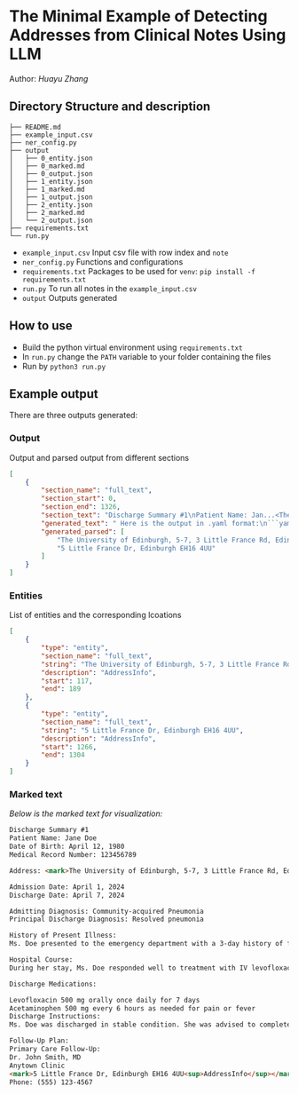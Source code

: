 # The Minimal Example of Detecting Addresses from Clinical Notes Using LLM

Author: *Huayu Zhang*

## Directory Structure and description

```text
├── README.md
├── example_input.csv
├── ner_config.py
├── output
│   ├── 0_entity.json
│   ├── 0_marked.md
│   ├── 0_output.json
│   ├── 1_entity.json
│   ├── 1_marked.md
│   ├── 1_output.json
│   ├── 2_entity.json
│   ├── 2_marked.md
│   └── 2_output.json
├── requirements.txt 
└── run.py
```

- `example_input.csv` Input csv file with row index and `note`
- `ner_config.py` Functions and configurations
- `requirements.txt` Packages to be used for `venv`: `pip install -f requirements.txt`
- `run.py` To run all notes in the `example_input.csv`
- `output` Outputs generated

## How to use

- Build the python virtual environment using `requirements.txt`
- In `run.py` change the `PATH` variable to your folder containing the files
- Run by `python3 run.py`

## Example output

There are three outputs generated:

### Output

Output and parsed output from different sections

```json
[
    {
        "section_name": "full_text",
        "section_start": 0,
        "section_end": 1326,
        "section_text": "Discharge Summary #1\nPatient Name: Jan...<The full input>",
        "generated_text": " Here is the output in .yaml format:\n```yaml\n     - \"The University of Edinburgh, 5-7, 3 Little France Rd, Edinburgh EH16 4UX\"\n     - \"5 Little France Dr, Edinburgh EH16 4UU\"\n```</s>",
        "generated_parsed": [
            "The University of Edinburgh, 5-7, 3 Little France Rd, Edinburgh EH16 4UX",
            "5 Little France Dr, Edinburgh EH16 4UU"
        ]
    }
]
```

### Entities

List of entities and the corresponding lcoations

```json
[
    {
        "type": "entity",
        "section_name": "full_text",
        "string": "The University of Edinburgh, 5-7, 3 Little France Rd, Edinburgh EH16 4UX",
        "description": "AddressInfo",
        "start": 117,
        "end": 189
    },
    {
        "type": "entity",
        "section_name": "full_text",
        "string": "5 Little France Dr, Edinburgh EH16 4UU",
        "description": "AddressInfo",
        "start": 1266,
        "end": 1304
    }
]
```

### Marked text

*Below is the marked text for visualization:*

```markdown
Discharge Summary #1
Patient Name: Jane Doe
Date of Birth: April 12, 1980
Medical Record Number: 123456789

Address: <mark>The University of Edinburgh, 5-7, 3 Little France Rd, Edinburgh EH16 4UX<sup>AddressInfo</sup></mark>

Admission Date: April 1, 2024
Discharge Date: April 7, 2024

Admitting Diagnosis: Community-acquired Pneumonia
Principal Discharge Diagnosis: Resolved pneumonia

History of Present Illness:
Ms. Doe presented to the emergency department with a 3-day history of fever, productive cough, and pleuritic chest pain. Chest X-ray confirmed the diagnosis of pneumonia, and she was admitted for IV antibiotics and supportive care.

Hospital Course:
During her stay, Ms. Doe responded well to treatment with IV levofloxacin. Her fever subsided, and respiratory symptoms improved. She tolerated oral intake and ambulation independently.

Discharge Medications:

Levofloxacin 500 mg orally once daily for 7 days
Acetaminophen 500 mg every 6 hours as needed for pain or fever
Discharge Instructions:
Ms. Doe was discharged in stable condition. She was advised to complete her course of antibiotics and follow up with her primary care physician for repeat chest X-ray in 4 weeks to ensure resolution of pneumonia.

Follow-Up Plan:
Primary Care Follow-Up:
Dr. John Smith, MD
Anytown Clinic
<mark>5 Little France Dr, Edinburgh EH16 4UU<sup>AddressInfo</sup></mark>
Phone: (555) 123-4567
```
